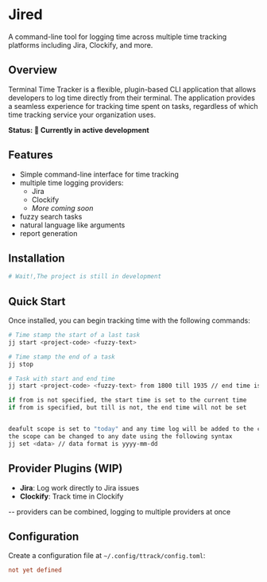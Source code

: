 # Jired

A command-line tool for logging time across multiple time tracking platforms including Jira, Clockify, and more.


## Overview

Terminal Time Tracker is a flexible, plugin-based CLI application that allows developers to log time directly from their terminal. The application provides a seamless experience for tracking time spent on tasks, regardless of which time tracking service your organization uses.

**Status: 🚧 Currently in active development**

## Features

- Simple command-line interface for time tracking
- multiple time logging providers:
  - Jira
  - Clockify
  - _More coming soon_
- fuzzy search tasks
- natural language like arguments
- report generation

## Installation

```bash
# Wait!,The project is still in development
```

## Quick Start

Once installed, you can begin tracking time with the following commands:

```bash
# Time stamp the start of a last task
jj start <project-code> <fuzzy-text>

# Time stamp the end of a task
jj stop

# Task with start and end time
jj start <project-code> <fuzzy-text> from 1800 till 1935 // end time is 07:35 PM

if from is not specified, the start time is set to the current time
if from is specified, but till is not, the end time will not be set


deafult scope is set to "today" and any time log will be added to the current day
the scope can be changed to any date using the following syntax
jj set <data> // data format is yyyy-mm-dd
```

## Provider Plugins (WIP)

- **Jira**: Log work directly to Jira issues
- **Clockify**: Track time in Clockify

-- providers can be combined, logging to multiple providers at once

## Configuration

Create a configuration file at `~/.config/ttrack/config.toml`:

```toml
not yet defined
```
